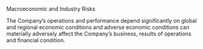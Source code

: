 Macroeconomic and Industry Risks

The  Company’s  operations  and  performance  depend  significantly  on  global  and  regional  economic  conditions  and
adverse economic conditions can materially adversely affect the Company’s business, results of operations and financial
condition.